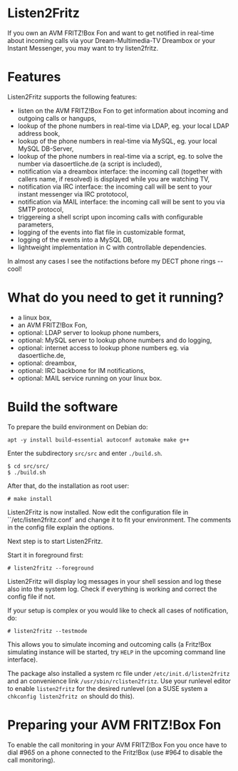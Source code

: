 # Listen2Fritz

If you own an AVM FRITZ!Box Fon and want to get notified in real-time
about incoming calls via your Dream-Multimedia-TV Dreambox or your
Instant Messenger, you may want to try listen2fritz.

# Features

Listen2Fritz supports the following features:

- listen on the AVM FRITZ!Box Fon to get information about incoming and outgoing calls or hangups,
 - lookup of the phone numbers in real-time via LDAP, eg. your local LDAP address book,
 - lookup of the phone numbers in real-time via MySQL, eg. your local MySQL DB-Server,
 - lookup of the phone numbers in real-time via a script, eg. to solve the number via dasoertliche.de (a script is included),
 - notification via a dreambox interface: the incoming call (together with callers name, if resolved) is displayed while you are watching TV,
 - notification via IRC interface: the incoming call will be sent to your instant messenger via IRC prototocol,
 - notification via MAIL interface: the incoming call will be sent to you via SMTP protocol,
 - triggereing a shell script upon incoming calls with configurable parameters,
 - logging of the events into flat file in customizable format,
 - logging of the events into a MySQL DB,
 - lightweight implementation in C with controllable dependencies.

In almost any cases I see the notifactions before my DECT phone rings -- cool!

 # What do you need to get it running?

 - a linux box,
 - an AVM FRITZ!Box Fon,
 - optional: LDAP server to lookup phone numbers,
 - optional: MySQL server to lookup phone numbers and do logging,
 - optional: internet access to lookup phone numbers eg. via dasoertliche.de,
 - optional: dreambox,
 - optional: IRC backbone for IM notifications,
 - optional: MAIL service running on your linux box.

# Build the software

To prepare the build environment on Debian do:

```
apt -y install build-essential autoconf automake make g++
```

Enter the subdirectory `src/src` and enter `./build.sh`.

```
$ cd src/src/
$ ./build.sh
```

After that, do the installation as root user:

```
# make install
```

Listen2Fritz is now installed. Now edit the configuration file in ``/etc/listen2fritz.conf` and change it to fit your environment.
The comments in the config file explain the options.

Next step is to start Listen2Fritz.

Start it in foreground first:

```
# listen2fritz --foreground
```

Listen2Fritz will display log messages in your shell session and log these also into the system log.
Check if everything is working and correct the config file if not.

If your setup is complex or you would like to check all cases of notification, do:

```
# listen2fritz --testmode
```

This allows you to simulate incoming and outcoming calls (a Fritz!Box simulating instance will be started, try `HELP` in the upcoming command line interface).

The package also installed a system rc file under `/etc/init.d/listen2fritz` and an convenience link `/usr/sbin/rclisten2fritz`.
Use your runlevel editor to enable `listen2fritz` for the desired runlevel (on a SUSE system a `chkconfig listen2fritz on` should do this).

# Preparing your AVM FRITZ!Box Fon

To enable the call monitoring in your AVM FRITZ!Box Fon you once have to dial #96*5* on a phone connected to the Fritz!Box (use #96*4* to disable the call monitoring).
